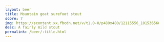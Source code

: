 ```yaml
---
layout: beer
title: Mountain goat surefoot stout
score: 7
img: https://scontent.xx.fbcdn.net/v/t1.0-0/p480x480/12115556_10153656864648745_1260864511539950726_n.jpg?oh=96b0ce27d3fbe892cb0298416a3ceb46&oe=58CDCBD5
desc: A fairly mild stout
permalink: /beer/:title.html
---
```

